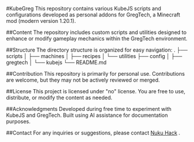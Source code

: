 #KubeGreg
This repository contains various KubeJS scripts and configurations developed as personal addons for GregTech, a Minecraft mod (modern version 1.20.1).

##Content
The repository includes custom scripts and utilities designed to enhance or modify gameplay mechanics within the GregTech environment.

##Structure
The directory structure is organized for easy navigation:
.
├── scripts
│   ├── machines
│   ├── recipes
│   └── utilities
├── config
│   ├── gregtech
│   └── kubejs
└── README.md

##Contribution
This repository is primarily for personal use. Contributions are welcome, but they may not be actively reviewed or merged.

##License
This project is licensed under "no" license.
You are free to use, distribute, or modify the content as needed.

##Acknowledgments
Developed during free time to experiment with KubeJS and GregTech.
Built using AI assistance for documentation purposes.

##Contact
For any inquiries or suggestions, please contact [Nuku Hack](mailto:nukuhack@gmail.com) .
